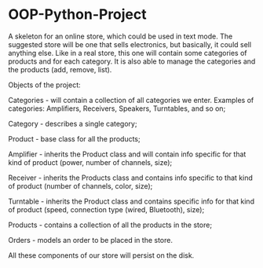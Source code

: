 # OOP-Python-Project
A skeleton for an online store, which could be used in text mode. The suggested store will be one that sells electronics, but basically, it could sell anything else. Like in a real store, this one will contain some categories of products and for each category. It is also able to manage the categories and the products (add, remove, list). 

Objects of the project: 

Categories - will contain a collection of all categories we enter. Examples of categories: Amplifiers,
Receivers, Speakers, Turntables, and so on;

Category - describes a single category;

Product - base class for all the products;

Amplifier - inherits the Product class and will contain info specific for that kind of product (power,
number of channels, size);

Receiver - inherits the Products class and contains info specific to that kind of product (number of
channels, color, size);

Turntable - inherits the Product class and contains specific info for that kind of product (speed,
connection type (wired, Bluetooth), size);

Products - contains a collection of all the products in the store;

Orders - models an order to be placed in the store. 

All these components of our store will persist on the disk.
